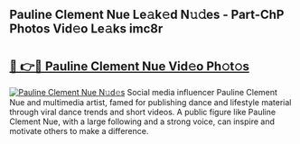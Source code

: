 ## Pauline Clement Nue Le𝚊k𝚎d N𝚞𝚍es - Part-ChP Photos Vid𝚎o Le𝚊ks imc8r

# <h2><a href="http://fb9bzpe.evod.top/?m=Pauline+Clement+Nue">🔗 👉🔴 Pauline Clement Nue Vid𝚎o Ph𝚘t𝚘s</a></h2>

[![Pauline Clement Nue N𝚞d𝚎s](https://i.imgur.com/8V9OHl7.gif)](http://fb9bzpe.evod.top/?m=Pauline+Clement+Nue)
Social media influencer Pauline Clement Nue and multimedia artist, famed for publishing dance and lifestyle material through viral dance trends and short videos. A public figure like Pauline Clement Nue, with a large following and a strong voice, can inspire and motivate others to make a difference. 
